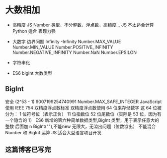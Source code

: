 # 大数相加

- 高精度
  JS Number 类型，不分整数，浮点数，高精度...
  JS 不太适合计算 Python 适合
  表现力强
- 大数字
  边界问题
  Infinity
  -Infinity
  Number.MAX_VALUE
  Number.MIN_VALUE
  Number.POSITIVE_INFINITY
  Number.NEGATIVE_INFINITY
  Number.NaN
  Number.EPSILON

- 字符串化
  
- ES6 bigInt 大数类型

## BigInt
   安全 (2^53 - 1) 9007199254740991 Number.MAX_SAFE_INTEGER
   JavaScript 使用 IEEE 754 双精度浮点数标准
   双精度浮点数使用 64 位来存储数字
   这 64 位被分为：
   1 位符号位（表示正负）
   11 位指数位
   52 位尾数位（实际是 53 位，因为有一个隐含的 1）
   ES6 新增的第六种简单数据类型,BigInt 类型，用于表示任意大的整数
   后面加 n
   BigInt(""),不能new
   无限大，无溢出问题（位数溢出）
   不能混合Number 和 BigInt 运算
   JS 适合大型语言项目开发

## 这篇博客已写完